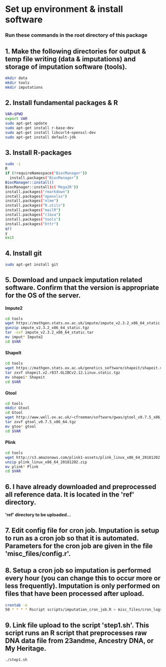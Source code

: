 # Set up environment & install software
### Run these commands in the root directory of this package

## 1. Make the following directories for output & temp file writing (data & imputations) and storage of imputation software (tools).
```bash
mkdir data
mkdir tools
mkdir imputations
```

## 2. Install fundamental packages & R
```bash
VAR=$PWD
export VAR
sudo apt-get update
sudo apt-get install r-base-dev
sudo apt-get install libcurl4-openssl-dev
sudo apt-get install default-jdk
```

## 3. Install R-packages
```bash
sudo -i
R
if (!requireNamespace("BiocManager"))
  install.packages("BiocManager")
BiocManager::install()
BiocManager::install(c('Mega2R'))
install.packages("rmarkdown")
install.packages("openxlsx")
install.packages("nlme")
install.packages("R.utils")
install.packages("mailR")
install.packages("rJava")
install.packages("tools")
install.packages("httr")
q()
y
exit
```

## 4. Install git
```bash
sudo apt-get install git
```

## 5. Download and unpack imputation related software. Confirm that the version is appropriate for the OS of the server.

#### Impute2
```bash
cd tools
wget https://mathgen.stats.ox.ac.uk/impute/impute_v2.3.2_x86_64_static.tgz
gunzip impute_v2.3.2_x86_64_static.tgz
tar -xvf impute_v2.3.2_x86_64_static.tar
mv imput* Impute2
cd $VAR
```

#### ShapeIt
```bash
cd tools
wget https://mathgen.stats.ox.ac.uk/genetics_software/shapeit/shapeit.v2.r837.GLIBCv2.12.Linux.static.tgz
tar zxvf shapeit.v2.r837.GLIBCv2.12.Linux.static.tgz
mv shapei* Shapeit
cd $VAR
```

#### Gtool
```bash
cd tools
mkdir Gtool
cd Gtool
wget http://www.well.ox.ac.uk/~cfreeman/software/gwas/gtool_v0.7.5_x86_64.tgz
tar zxvf gtool_v0.7.5_x86_64.tgz
mv gtoo* gtool
cd $VAR
```

#### Plink
```bash
cd tools
wget http://s3.amazonaws.com/plink1-assets/plink_linux_x86_64_20181202.zip
unzip plink_linux_x86_64_20181202.zip
mv plink* Plink
cd $VAR
```

## 6. I have already downloaded and preprocessed all reference data. It is located in the 'ref' directory. 
#### 'ref' directory to be uploaded...

## 7. Edit config file for cron job. Imputation is setup to run as a cron job so that it is automated. Parameters for the cron job are given in the file 'misc_files/config.r'. 

## 8. Setup a cron job so imputation is performed every hour (you can change this to occur more or less frequently). Imputation is only performed on files that have been processed after upload.
```bash
crontab -e 
50 * * * * Rscript scripts/imputation_cron_job.R > misc_files/cron_logs/`date +\%Y\%m\%d\%H\%M\%S`-impute-cron.log 2>&1
```

## 9. Link file upload to the script 'step1.sh'. This script runs an R script that preprocesses raw DNA data file from 23andme, Ancestry DNA, or My Heritage.
```bash
./step1.sh
```

